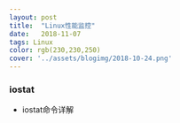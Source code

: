 ```yaml
---
layout: post
title:  "Linux性能监控"
date:   2018-11-07
tags: Linux
color: rgb(230,230,250)
cover: '../assets/blogimg/2018-10-24.png'
---
```

### iostat

 - iostat命令详解

[docs]: https://longxiaowei.github.io/